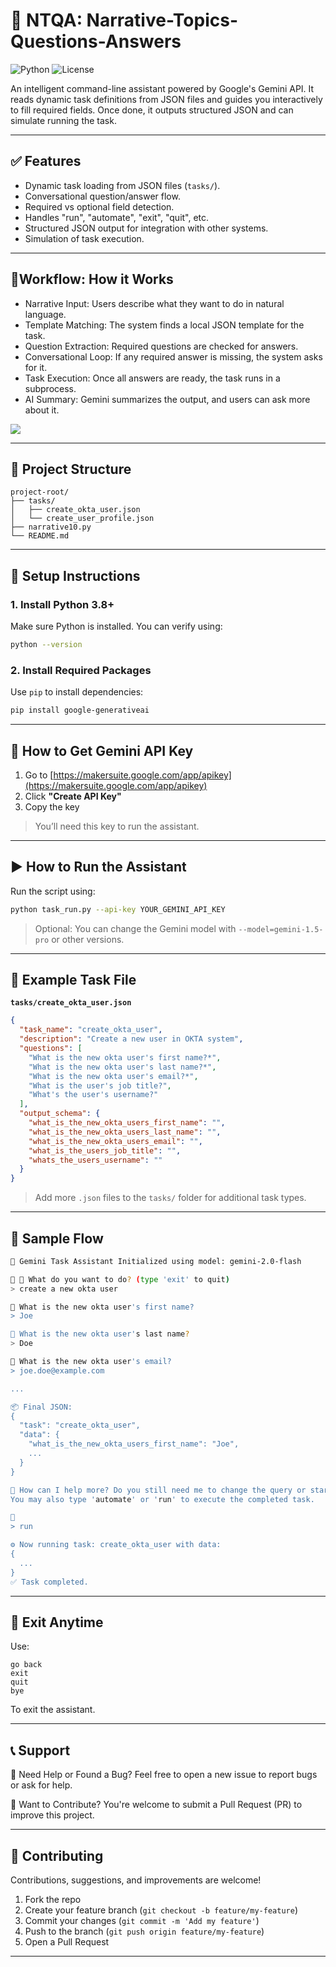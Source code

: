 # 🧠 NTQA: Narrative-Topics-Questions-Answers

![Python](https://img.shields.io/badge/python-3.8%2B-blue)
![License](https://img.shields.io/badge/license-MIT-green)

An intelligent command-line assistant powered by Google's Gemini API. It reads dynamic task definitions from JSON files and guides you interactively to fill required fields. Once done, it outputs structured JSON and can simulate running the task.

---

## ✅ Features

- Dynamic task loading from JSON files (`tasks/`).
- Conversational question/answer flow.
- Required vs optional field detection.
- Handles "run", "automate", "exit", "quit", etc.
- Structured JSON output for integration with other systems.
- Simulation of task execution.

---
## 📌Workflow: How it Works
- Narrative Input: Users describe what they want to do in natural language.
- Template Matching: The system finds a local JSON template for the task.
- Question Extraction: Required questions are checked for answers.
- Conversational Loop: If any required answer is missing, the system asks for it.
- Task Execution: Once all answers are ready, the task runs in a subprocess.
- AI Summary: Gemini summarizes the output, and users can ask more about it.

<img src="./images/NTQA_Workflow_Handwritten.png">

---
## 📁 Project Structure

```
project-root/
├── tasks/
│   ├── create_okta_user.json
│   └── create_user_profile.json
├── narrative10.py
└── README.md
```

---

## 🔧 Setup Instructions

### 1. **Install Python 3.8+**

Make sure Python is installed. You can verify using:

```bash
python --version
```

### 2. **Install Required Packages**

Use `pip` to install dependencies:

```bash
pip install google-generativeai
```

---

## 🔐 How to Get Gemini API Key

1. Go to [https://makersuite.google.com/app/apikey](https://makersuite.google.com/app/apikey)
2. Click **"Create API Key"**
3. Copy the key

> You’ll need this key to run the assistant.

---

## ▶️ How to Run the Assistant

Run the script using:

```bash
python task_run.py --api-key YOUR_GEMINI_API_KEY
```

> Optional: You can change the Gemini model with `--model=gemini-1.5-pro` or other versions.

---

## 💼 Example Task File

**`tasks/create_okta_user.json`**

```json
{
  "task_name": "create_okta_user",
  "description": "Create a new user in OKTA system",
  "questions": [
    "What is the new okta user's first name?*",
    "What is the new okta user's last name?*",
    "What is the new okta user's email?*",
    "What is the user's job title?",
    "What's the user's username?"
  ],
  "output_schema": {
    "what_is_the_new_okta_users_first_name": "",
    "what_is_the_new_okta_users_last_name": "",
    "what_is_the_new_okta_users_email": "",
    "what_is_the_users_job_title": "",
    "whats_the_users_username": ""
  }
}
```

> Add more `.json` files to the `tasks/` folder for additional task types.

---

## 🧪 Sample Flow

```bash
🤖 Gemini Task Assistant Initialized using model: gemini-2.0-flash

📝 🧠 What do you want to do? (type 'exit' to quit)
> create a new okta user

📝 What is the new okta user's first name?
> Joe

📝 What is the new okta user's last name?
> Doe

📝 What is the new okta user's email?
> joe.doe@example.com

...

📦 Final JSON:
{
  "task": "create_okta_user",
  "data": {
    "what_is_the_new_okta_users_first_name": "Joe",
    ...
  }
}

💬 How can I help more? Do you still need me to change the query or start a new one?
You may also type 'automate' or 'run' to execute the completed task.

📝
> run

⚙️ Now running task: create_okta_user with data:
{
  ...
}
✅ Task completed.
```

---

## 🛑 Exit Anytime

Use:
```
go back
exit
quit
bye
```

To exit the assistant.

---

## 📞 Support

💬 Need Help or Found a Bug?
Feel free to open a new issue to report bugs or ask for help.

🙌 Want to Contribute?
You're welcome to submit a Pull Request (PR) to improve this project.

---
## 🤝 Contributing

Contributions, suggestions, and improvements are welcome!

1. Fork the repo
2. Create your feature branch (`git checkout -b feature/my-feature`)
3. Commit your changes (`git commit -m 'Add my feature'`)
4. Push to the branch (`git push origin feature/my-feature`)
5. Open a Pull Request

---
